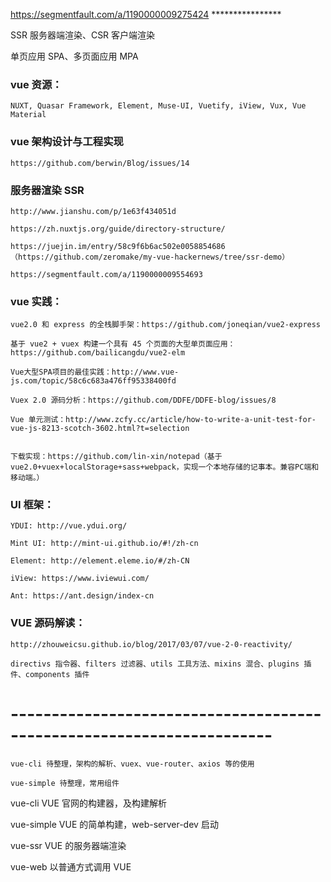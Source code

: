 https://segmentfault.com/a/1190000009275424 ****************

SSR 服务器端渲染、CSR 客户端渲染

单页应用 SPA、多页面应用 MPA

### vue 资源：

    NUXT, Quasar Framework, Element, Muse-UI, Vuetify, iView, Vux, Vue Material


### vue 架构设计与工程实现
    
    https://github.com/berwin/Blog/issues/14

 
### 服务器渲染 SSR

    http://www.jianshu.com/p/1e63f434051d

    https://zh.nuxtjs.org/guide/directory-structure/

    https://juejin.im/entry/58c9f6b6ac502e0058854686（https://github.com/zeromake/my-vue-hackernews/tree/ssr-demo）

    https://segmentfault.com/a/1190000009554693    


### vue 实践：

	vue2.0 和 express 的全栈脚手架：https://github.com/joneqian/vue2-express

    基于 vue2 + vuex 构建一个具有 45 个页面的大型单页面应用：https://github.com/bailicangdu/vue2-elm

    Vue大型SPA项目的最佳实践：http://www.vue-js.com/topic/58c6c683a476ff95338400fd

    Vuex 2.0 源码分析：https://github.com/DDFE/DDFE-blog/issues/8

    Vue 单元测试：http://www.zcfy.cc/article/how-to-write-a-unit-test-for-vue-js-8213-scotch-3602.html?t=selection


    下载实现：https://github.com/lin-xin/notepad（基于vue2.0+vuex+localStorage+sass+webpack，实现一个本地存储的记事本。兼容PC端和移动端。）


### UI 框架：

    YDUI: http://vue.ydui.org/

    Mint UI: http://mint-ui.github.io/#!/zh-cn

    Element: http://element.eleme.io/#/zh-CN

    iView: https://www.iviewui.com/

    Ant: https://ant.design/index-cn    


### VUE 源码解读：

    http://zhouweicsu.github.io/blog/2017/03/07/vue-2-0-reactivity/   

    directivs 指令器、filters 过滤器、utils 工具方法、mixins 混合、plugins 插件、components 插件




# ----------------------------------------------------------------------
	vue-cli 待整理，架构的解析、vuex、vue-router、axios 等的使用

	vue-simple 待整理，常用组件

vue-cli VUE 官网的构建器，及构建解析

vue-simple VUE 的简单构建，web-server-dev 启动
	
vue-ssr VUE 的服务器端渲染

vue-web	以普通方式调用 VUE
